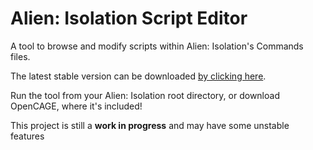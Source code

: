 # Alien: Isolation Script Editor

A tool to browse and modify scripts within Alien: Isolation's Commands files.

The latest stable version can be downloaded [by clicking here](https://github.com/OpenCAGE/CommandsEditor/raw/master/Build/CommandsEditor.exe).

Run the tool from your Alien: Isolation root directory, or download OpenCAGE, where it's included!

This project is still a **work in progress** and may have some unstable features